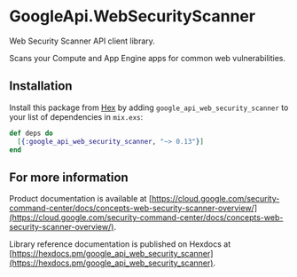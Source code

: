 # GoogleApi.WebSecurityScanner

Web Security Scanner API client library.

Scans your Compute and App Engine apps for common web vulnerabilities.

## Installation

Install this package from [Hex](https://hex.pm) by adding
`google_api_web_security_scanner` to your list of dependencies in `mix.exs`:

```elixir
def deps do
  [{:google_api_web_security_scanner, "~> 0.13"}]
end
```

## For more information

Product documentation is available at [https://cloud.google.com/security-command-center/docs/concepts-web-security-scanner-overview/](https://cloud.google.com/security-command-center/docs/concepts-web-security-scanner-overview/).

Library reference documentation is published on Hexdocs at
[https://hexdocs.pm/google_api_web_security_scanner](https://hexdocs.pm/google_api_web_security_scanner).
